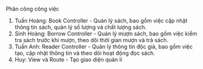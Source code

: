 Phân công công việc

1. Tuấn Hoàng: Book Controller - Quản lý sách, bao gồm việc cập nhật thông tin sách, quản lý số lượng và chất lượng sách.
2. Sinh Hoàng: Borrow Controller - Quản lý mượn sách, bao gồm việc kiểm tra sách trước khi mượn, theo dõi thời gian mượn và trả sách.
3. Tuấn Anh: Reader Controller - Quản lý thông tin độc giả, bao gồm việc tạo, cập nhật thông tin và theo dõi hoạt động đọc sách.
4. Huy: View và Route - Tạo giao diện quản lí
